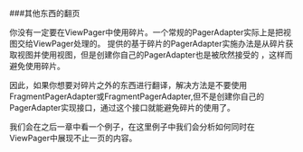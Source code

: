 ###其他东西的翻页

你没有一定要在ViewPager中使用碎片。一个常规的PagerAdapter实际上是把视图交给ViewPager处理的。
提供的基于碎片的PagerAdapter实施办法是从碎片获取视图并使用视图，但是创建你自己的PagerAdapter也是被欣然接受的
，这样而避免使用碎片。

因此，如果你想要对碎片之外的东西进行翻译，解决方法是不要使用FragmentPagerAdapter或FragmentPagerAdapter,但不是创建你自己的PagerAdapter实现接口，通过这个接口就能避免碎片的使用了。

我们会在之后一章中看一个例子，在这里例子中我们会分析如何同时在ViewPager中展现不止一页的内容。



